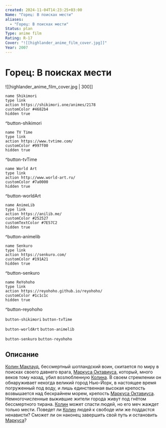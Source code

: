 ```yaml
---
created: 2024-11-04T14:23:25+03:00
Name: "Горец: В поисках мести"
aliases:
  - "Горец: В поисках мести"
Status: plan
Type: anime film
Rating: R-17
Cover: "![[highlander_anime_film_cover.jpg]]"
Year: 2007
---
```


# Горец: В поисках мести

![[highlander_anime_film_cover.jpg | 300]]

```button
name Shikimori
type link
action https://shikimori.one/animes/2178
customColor #4682b4
hidden true
```
^button-shikimori

```button
name TV Time
type link
action https://www.tvtime.com/
customColor #997f00
hidden true
```
^button-tvTime

```button
name World Art
type link
action http://www.world-art.ru/
customColor #7a0000
hidden true
```
^button-worldArt

```button
name AnimeLib
type link
action https://anilib.me/
customColor #252527
customTextColor #7E57C2
hidden true
```
^button-animelib

```button
name Senkuro
type link
action https://senkuro.com/
customColor #191A21
hidden true
```
^button-senkuro

```button
name ReYohoho
type link
action https://reyohoho.github.io/reyohoho/
customColor #1c1c1c
hidden true
```
^button-reyohoho

`button-shikimori` `button-tvTime`

`button-worldArt` `button-animelib`

`button-senkuro` `button-reyohoho`

## Описание

[Колин Маклауд](https://shikimori.one/characters/13458-colin-macleod), бессмертный шотландский воин, скитается по миру в поисках своего давнего врага, [Маркуса Октавиуса](https://shikimori.one/characters/13462-marcus-octavius), который, много веков тому назад, убил возлюбленную [Колина](https://shikimori.one/characters/13458-colin-macleod). В своем стремлении он обнаруживает некогда великий город Нью-Йорк, в настоящее время погруженный под воду, и лишь единственная высокая крепость возвышается над бескрайнем морем, крепость [Маркуса Октавиуса](https://shikimori.one/characters/13462-marcus-octavius). Немногочисленные выжившие жители города живут под гнётом бессмертного тирана. [Колин](https://shikimori.one/characters/13458-colin-macleod) может спасти людей, но его меч жаждет только мести. Поведет ли [Колин](https://shikimori.one/characters/13458-colin-macleod) людей к свободе или же поддастся ненависти? Сможет ли он наконец завершить свой путь и остановить [Маркуса](https://shikimori.one/characters/13462-marcus-octavius)?
